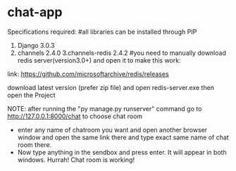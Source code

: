 # chat-app
Specifications required:
#all libraries can be installed through PIP
1. Django 3.0.3
2. channels 2.4.0
3.channels-redis 2.4.2
#you need to manually download redis server(version3.0+) and open it to make this work:

link: https://github.com/microsoftarchive/redis/releases

download latest version (prefer zip file) and open redis-server.exe
then open the Project

NOTE: after running the "py manage.py runserver" command go to http://127.0.0.1:8000/chat to choose chat room

* enter any name of chatroom you want  and open another browser window and open the same link there and type exact same name of chat room there.
* Now type anything in the sendbox and press enter. It will appear in both windows.
Hurrah! Chat room is working!
